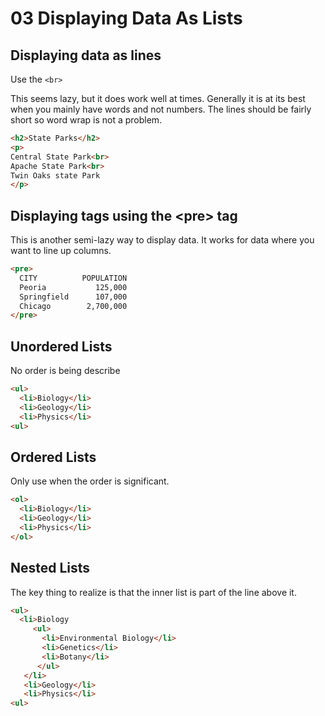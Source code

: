 # 03 Displaying Data As Lists

## Displaying data as lines

Use the ```<br>```

This seems lazy, but it does work well at times.  Generally it is at its best when you mainly have words and not numbers.  The lines should be fairly short so word wrap is not a problem.

```html
<h2>State Parks</h2>
<p>
Central State Park<br>
Apache State Park<br>
Twin Oaks state Park
</p>
```
## Displaying tags using the &lt;pre> tag

This is another semi-lazy way to display data.  It works for data where you want to line up columns.

```html
<pre>
  CITY          POPULATION
  Peoria           125,000
  Springfield      107,000
  Chicago        2,700,000
</pre>
```

## Unordered Lists

No order is being describe

```html
<ul>
  <li>Biology</li>
  <li>Geology</li>
  <li>Physics</li>
<ul>
```

## Ordered Lists

Only use when the order is significant.

```html
<ol>
  <li>Biology</li>
  <li>Geology</li>
  <li>Physics</li>
</ol>
```

## Nested Lists

The key thing to realize is that the inner list is part of the line above it.

```html
<ul>
  <li>Biology
     <ul>
       <li>Environmental Biology</li>
       <li>Genetics</li>
       <li>Botany</li>
      </ul>
   </li>
   <li>Geology</li>
   <li>Physics</li>
<ul>
```